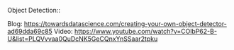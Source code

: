Object Detection::

Blog:
https://towardsdatascience.com/creating-your-own-object-detector-ad69dda69c85
Video:
https://www.youtube.com/watch?v=COlbP62-B-U&list=PLQVvvaa0QuDcNK5GeCQnxYnSSaar2tpku